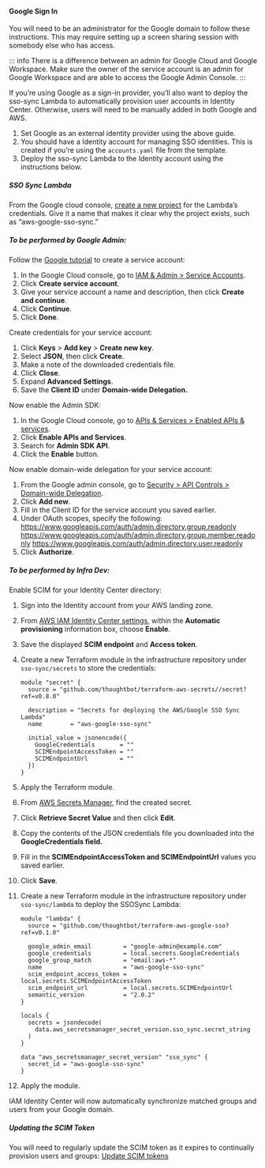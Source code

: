 #### Google Sign In

You will need to be an administrator for the Google domain to follow
these instructions. This may require setting up a screen sharing session
with somebody else who has access.

::: info
There is a difference between an admin for Google Cloud and Google
Workspace. Make sure the owner of the service account is an admin for
Google Workspace and are able to access the Google Admin Console.
:::

If you’re using Google as a sign-in provider, you’ll also want to deploy
the sso-sync Lambda to automatically provision user accounts in Identity
Center. Otherwise, users will need to be manually added in both Google
and AWS.

1.  Set Google as an external identity provider using the above guide.
2.  You should have a Identity account for managing SSO identities. This
    is created if you’re using the `accounts.yaml` file from the
    template.
3.  Deploy the sso-sync Lambda to the Identity account using the
    instructions below.

##### SSO Sync Lambda

From the Google cloud console, [create a new
project](https://console.cloud.google.com/projectcreate) for the
Lambda’s credentials. Give it a name that makes it clear why the
project exists, such as “aws-google-sso-sync.”

##### To be performed by Google Admin:

Follow the [Google
tutorial](https://developers.google.com/workspace/guides/create-credentials#service-account)
to create a service account:

1.  In the Google Cloud console, go to [IAM & Admin \> Service
    Accounts](https://console.cloud.google.com/iam-admin/serviceaccounts).
2.  Click **Create service account**.
3.  Give your service account a name and description, then click
    **Create and continue**.
4.  Click **Continue**.
5.  Click **Done**.

Create credentials for your service account:

1.  Click **Keys** \> **Add key** \> **Create new key**.
2.  Select **JSON**, then click **Create**.
3.  Make a note of the downloaded credentials file.
4.  Click **Close**.
5.  Expand **Advanced Settings**.
6.  Save the **Client ID** under **Domain-wide Delegation.**

Now enable the Admin SDK:

1.  In the Google Cloud console, go to [APIs & Services \> Enabled APIs
    & services](https://console.cloud.google.com/apis/dashboard).
2.  Click **Enable APIs and Services**.
3.  Search for **Admin SDK API**.
4.  Click the **Enable** button.

Now enable domain-wide delegation for your service account:

1.  From the Google admin console, go to [Security \> API Controls \>
    Domain-wide Delegation](https://admin.google.com/ac/owl/domainwidedelegation).
2.  Click **Add new**.
3.  Fill in the Client ID for the service account you saved earlier.
4.  Under OAuth scopes, specify the following:
    <https://www.googleapis.com/auth/admin.directory.group.readonly>
    <https://www.googleapis.com/auth/admin.directory.group.member.readonly>
    <https://www.googleapis.com/auth/admin.directory.user.readonly>
5.  Click **Authorize**.

##### To be performed by Infra Dev:

Enable SCIM for your Identity Center directory:

1.  Sign into the Identity account from your AWS landing zone.
2.  From [AWS IAM Identity Center settings](https://us-east-1.console.aws.amazon.com/singlesignon/home?region=us-east-1#!/instances/7223617cd32e4b1d/settings),
    within the **Automatic provisioning** information box, choose **Enable**.
3.  Save the displayed **SCIM endpoint** and **Access token**.
4.  Create a new Terraform module in the infrastructure repository under
    `sso-sync/secrets` to store the credentials:

    ```
    module "secret" {
      source = "github.com/thoughtbot/terraform-aws-secrets//secret?ref=v0.8.0"

      description = "Secrets for deploying the AWS/Google SSO Sync Lambda"
      name        = "aws-google-sso-sync"

      initial_value = jsonencode({
        GoogleCredentials       = ""
        SCIMEndpointAccessToken = ""
        SCIMEndpointUrl         = ""
      })
    }
    ```
5.  Apply the Terraform module.
6.  From [AWS Secrets Manager](https://us-east-1.console.aws.amazon.com/secretsmanager/listsecrets),
    find the created secret.
7.  Click **Retrieve Secret Value** and then click **Edit**.
8.  Copy the contents of the JSON credentials file you downloaded into
    the **GoogleCredentials field.**
9.  Fill in the **SCIMEndpointAccessToken and SCIMEndpointUrl** values
    you saved earlier.
10. Click **Save**.
11. Create a new Terraform module in the infrastructure repository under
    `sso-sync/lambda` to deploy the SSOSync Lambda:

    ```
    module "lambda" {
      source = "github.com/thoughtbot/terraform-aws-google-sso?ref=v0.1.0"

      google_admin_email         = "google-admin@example.com"
      google_credentials         = local.secrets.GoogleCredentials
      google_group_match         = "email:aws-*"
      name                       = "aws-google-sso-sync"
      scim_endpoint_access_token = local.secrets.SCIMEndpointAccessToken
      scim_endpoint_url          = local.secrets.SCIMEndpointUrl
      semantic_version           = "2.0.2"
    }

    locals {
      secrets = jsondecode(
        data.aws_secretsmanager_secret_version.sso_sync.secret_string
      )
    }

    data "aws_secretsmanager_secret_version" "sso_sync" {
      secret_id = "aws-google-sso-sync"
    }
    ```
12. Apply the module.

IAM Identity Center will now automatically synchronize matched groups
and users from your Google domain.

##### Updating the SCIM Token

You will need to regularly update the SCIM token as it expires to
continually provision users and groups: [Update SCIM tokens](#update-scim-tokens)
